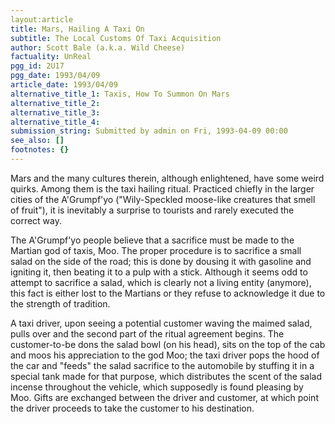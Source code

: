 ```yaml
---
layout:article
title: Mars, Hailing A Taxi On
subtitle: The Local Customs Of Taxi Acquisition
author: Scott Bale (a.k.a. Wild Cheese)
factuality: UnReal
pgg_id: 2U17
pgg_date: 1993/04/09
article_date: 1993/04/09
alternative_title_1: Taxis, How To Summon On Mars
alternative_title_2: 
alternative_title_3: 
alternative_title_4: 
submission_string: Submitted by admin on Fri, 1993-04-09 00:00
see_also: []
footnotes: {}
---
```

<div>
<p>Mars and the many cultures therein, although enlightened, have some weird quirks. Among them is the taxi hailing ritual. Practiced chiefly in the larger cities of the A'Grumpf'yo ("Wily-Speckled moose-like creatures that smell of fruit"), it is inevitably a surprise to tourists and rarely executed the correct way.</p>
<p>The A'Grumpf'yo people believe that a sacrifice must be made to the Martian god of taxis, Moo. The proper procedure is to sacrifice a small salad on the side of the road; this is done by dousing it with gasoline and igniting it, then beating it to a pulp with a stick. Although it seems odd to attempt to sacrifice a salad, which is clearly not a living entity (anymore), this fact is either lost to the Martians or they refuse to acknowledge it due to the strength of tradition.</p>
<p>A taxi driver, upon seeing a potential customer waving the maimed salad, pulls over and the second part of the ritual agreement begins. The customer-to-be dons the salad bowl (on his head), sits on the top of the cab and moos his appreciation to the god Moo; the taxi driver pops the hood of the car and "feeds" the salad sacrifice to the automobile by stuffing it in a special tank made for that purpose, which distributes the scent of the salad incense throughout the vehicle, which supposedly is found pleasing by Moo. Gifts are exchanged between the driver and customer, at which point the driver proceeds to take the customer to his destination. <!--Amazon_CLS_IM_END--></p>
</div>

